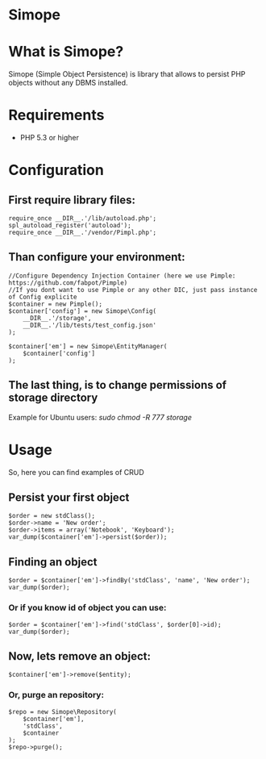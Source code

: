 Simope
======
# What is Simope?

Simope (Simple Object Persistence) is library that allows to persist PHP objects without any DBMS installed.

# Requirements
* PHP 5.3 or higher
 
 
# Configuration

## First require library files:

    require_once __DIR__.'/lib/autoload.php';
    spl_autoload_register('autoload');
    require_once __DIR__.'/vendor/Pimpl.php';


## Than configure your environment:

    //Configure Dependency Injection Container (here we use Pimple: https://github.com/fabpot/Pimple)
    //If you dont want to use Pimple or any other DIC, just pass instance of Config explicite
    $container = new Pimple();
    $container['config'] = new Simope\Config(
        __DIR__.'/storage',
        __DIR__.'/lib/tests/test_config.json'
    );

    $container['em'] = new Simope\EntityManager(
        $container['config']
    );


## The last thing, is to change permissions of **storage** directory 


Example for Ubuntu users: *sudo chmod -R 777 storage*



# Usage


So, here you can find examples of CRUD

## Persist your first object
    $order = new stdClass();
    $order->name = 'New order';
    $order->items = array('Notebook', 'Keyboard');
    var_dump($container['em']->persist($order));


## Finding an object

    $order = $container['em']->findBy('stdClass', 'name', 'New order');
    var_dump($order);


### Or if you know id of object you can use: 
    $order = $container['em']->find('stdClass', $order[0]->id);
    var_dump($order);
## Now, lets remove an object:
    $container['em']->remove($entity);
### Or, purge an repository:
    $repo = new Simope\Repository(
        $container['em'],
        'stdClass',
        $container  
    );
    $repo->purge();
